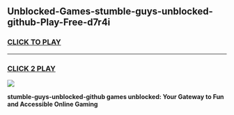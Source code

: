 
## Unblocked-Games-stumble-guys-unblocked-github-Play-Free-d7r4i
<h3>
<a href="https://premium76.site?title=stumble-guys-unblocked-github&ref=19M">CLICK TO PLAY</a></h3>
<hr>

<h3>
<a href="https://premium76.site?title=stumble-guys-unblocked-github&ref=19M">CLICK 2 PLAY</a>
  
</h3>

<a href="https://premium76.site?title=stumble-guys-unblocked-github&ref=19M"><img src="https://clearcache.store/games.png"></a>


**stumble-guys-unblocked-github games unblocked: Your Gateway to Fun and Accessible Online Gaming**
